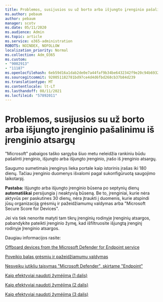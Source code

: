 ```yaml
---
title: Problemos, susijusios su už borto arba išjungto įrenginio pašalinimu iš įrenginio atsargų
ms.author: pebaum
author: pebaum
manager: scotv
ms.date: 05/11/2020
ms.audience: Admin
ms.topic: article
ms.service: o365-administration
ROBOTS: NOINDEX, NOFOLLOW
localization_priority: Normal
ms.collection: Adm_O365
ms.custom:
- "9002913"
- "11187"
ms.openlocfilehash: 6eb59d16a1dab2de0e7a44faf9b34be6432342f9e20c94b6932e69e937751add
ms.sourcegitcommit: 920051182781bd97ce4d4d6fbd268cb37b84d239
ms.translationtype: MT
ms.contentlocale: lt-LT
ms.lasthandoff: 08/11/2021
ms.locfileid: "57892011"
---
```

# <a name="issues-with-removing-an-offboarded-or-decommissioned-device-from-the-device-inventory"></a>Problemos, susijusios su už borto arba išjungto įrenginio pašalinimu iš įrenginio atsargų

"Microsoft" pabaigos taško sargyba šiuo metu neleidžia rankiniu būdu pašalinti įrenginio, išjungto arba išjungto įrenginio, įrašo iš įrenginio atsargų.

Saugumo sumetimais įrenginys lieka portale kaip istorinis įrašas iki 180 dienų. Tačiau įrenginio duomenys išvalomi pagal sukonfigūruotą saugojimo laikotarpį.

**Pastaba:** Išjungto arba išjungto įrenginio būsena po septynių dienų **automatiškai** persijungia į neaktyvią būseną. Be to, įrenginiai, kurie nėra aktyvūs per paskutines 30 dienų, nėra įtraukti į duomenis, kurie atspindi jūsų organizaciją grėsmių ir pažeidžiamumų valdymas arba "Microsoft Secure Score for Devices".
 
Jei vis tiek nenorite matyti tam tikrų įrenginių rodinyje Įrenginių atsargos, pabandykite pateikti įrenginio žymę, kad išfiltruosite išjungtą įrenginį rodinyje Įrenginio atsargos.

Daugiau informacijos rasite:

[Offboard devices from the Microsoft Defender for Endpoint service](https://docs.microsoft.com/microsoft-365/security/defender-endpoint/offboard-machines.md)

[Poveikio balas grėsmių ir pažeidžiamumų valdymas](https://docs.microsoft.com/microsoft-365/security/defender-endpoint/tvm-exposure-score.md)

[Nesveikų jutiklių taisymas "Microsoft Defender", skirtame "Endpoint"](https://docs.microsoft.com/microsoft-365/security/defender-endpoint/fix-unhealthy-sensors#inactive-devices.md)

[Kaip efektyviai naudoti žymėjimą (1 dalis)](https://techcommunity.microsoft.com/t5/microsoft-defender-for-endpoint/how-to-use-tagging-effectively-part-1/ba-p/1964058)

[Kaip efektyviai naudoti žymėjimą (2 dalis)](https://techcommunity.microsoft.com/t5/microsoft-defender-for-endpoint/how-to-use-tagging-effectively-part-2/ba-p/1962008)

[Kaip efektyviai naudoti žymėjimą (3 dalis)](https://techcommunity.microsoft.com/t5/microsoft-defender-for-endpoint/how-to-use-tagging-effectively-part-3/ba-p/1964073)




